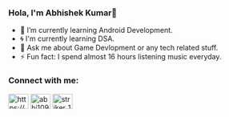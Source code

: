 ### Hola, I'm Abhishek Kumar👋 
- 🌱 I’m currently learning Android Development.
- :cyclone:  I'm currently learning DSA.
- :speech_balloon: Ask me about Game Devlopment or any tech related stuff.
- :zap: Fun fact: I spend almost 16 hours listening music everyday.





<h3 align="left">Connect with me:</h3>
<p align="left">
<a href="https://www.linkedin.com/in/abhishek-kumar-3589401b7" target="blank"><img align="center" src="https://raw.githubusercontent.com/rahuldkjain/github-profile-readme-generator/master/src/images/icons/Social/linked-in-alt.svg" alt="https://www.linkedin.com/in/abhishek-kumar-3589401b7" height="30" width="40" /></a>
 <a href="https://codeforces.com/profile/abhi109062" target="blank"><img align="center" src="https://raw.githubusercontent.com/rahuldkjain/github-profile-readme-generator/master/src/images/icons/Social/codeforces.svg" alt="abhi109062" height="30" width="40" /></a>
<a href="https://www.leetcode.com/striker_1" target="blank"><img align="center" src="https://raw.githubusercontent.com/rahuldkjain/github-profile-readme-generator/master/src/images/icons/Social/leet-code.svg" alt="striker_1" height="30" width="40" /></a>
</p>

